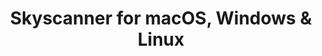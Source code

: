 ---
name: Skyscanner
url: 'https://www.skyscanner.com/'
category: Travel
title: 'Skyscanner for macOS, Windows & Linux'
key: skyscanner

---